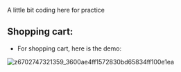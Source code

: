 A little bit coding here for practice

## Shopping cart:
- For shopping cart, here is the demo:

![z6702747321359_3600ae4ff1572830bd65834ff100e1ea](https://github.com/user-attachments/assets/ab0a819f-aa31-4f00-b9c1-6b762515155d)

